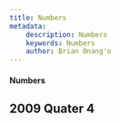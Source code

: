 ```yaml
---
title: Numbers
metadata:
    description: Numbers
    keywords: Numbers
    author: Brian Onang'o
---
```


#### Numbers

## 2009 Quater 4
